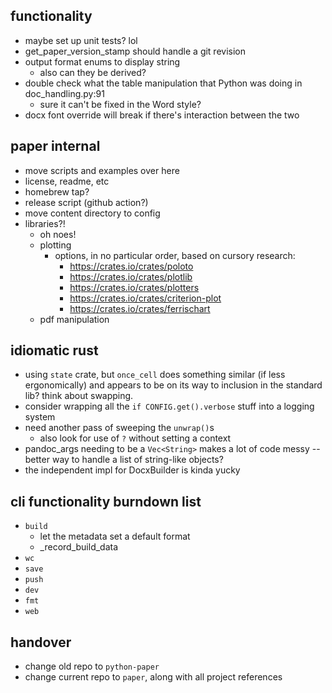 ## functionality
* maybe set up unit tests? lol
* get_paper_version_stamp should handle a git revision
* output format enums to display string
    - also can they be derived?
* double check what the table manipulation that Python was doing in doc_handling.py:91
    - sure it can't be fixed in the Word style?
* docx font override will break if there's interaction between the two

## paper internal
* move scripts and examples over here
* license, readme, etc
* homebrew tap?
* release script (github action?)
* move content directory to config
* libraries?!
  - oh noes!
  - plotting
    - options, in no particular order, based on cursory research:
      - https://crates.io/crates/poloto
      - https://crates.io/crates/plotlib
      - https://crates.io/crates/plotters
      - https://crates.io/crates/criterion-plot
      - https://crates.io/crates/ferrischart
  - pdf manipulation

## idiomatic rust
- using `state` crate, but `once_cell` does something similar (if less ergonomically) and appears to be on its way to inclusion in the standard lib? think about swapping.
- consider wrapping all the `if CONFIG.get().verbose` stuff into a logging system
- need another pass of sweeping the `unwrap()`s
    - also look for use of `?` without setting a context
- pandoc_args needing to be a `Vec<String>` makes a lot of code messy -- better way to handle a list of string-like objects?
- the independent impl for DocxBuilder is kinda yucky

## cli functionality burndown list
* `build`
  - let the metadata set a default format
  - _record_build_data
* `wc`
* `save`
* `push`
* `dev`
* `fmt`
* `web`

## handover
* change old repo to `python-paper`
* change current repo to `paper`, along with all project references
